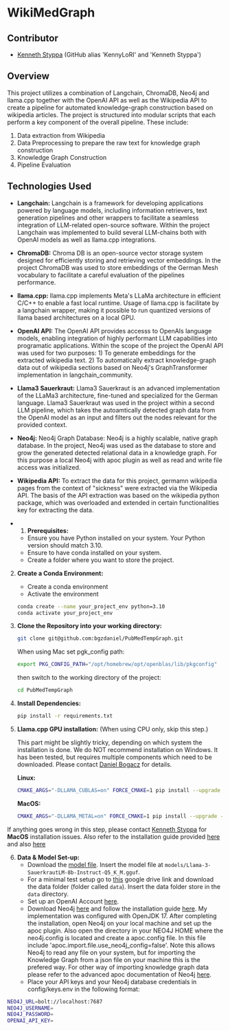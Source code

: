 # WikiMedGraph
## Contributor
-  [Kenneth Styppa](mailto:kenneth.styppa@web.de) (GitHub alias 'KennyLoRI' and 'Kenneth Styppa')

## Overview
This project utilizes a combination of Langchain, ChromaDB, Neo4j and llama.cpp together with the OpenAI API as well as the Wikipedia API to create a pipeline for automated knowledge-graph construction based on wikipedia articles. The project is structured into modular scripts that each perform a key component of the overall pipeline. These include: 
1. Data extraction from Wikipedia
2. Data Preprocessing to prepare the raw text for knowledge graph construction
3. Knowledge Graph Construction
4. Pipeline Evaluation

## Technologies Used

- **Langchain:** Langchain is a framework for developing applications powered by language models, including information retrievers, text generation pipelines and other wrappers to facilitate a seamless integration of LLM-related open-source software. Within the project Langchain was implemented to build several LLM-chains both with OpenAI models as well as llama.cpp integrations. 

- **ChromaDB:** Chroma DB is an open-source vector storage system designed for efficiently storing and retrieving vector embeddings. In the project ChromaDB was used to store embeddings of the German Mesh vocabulary to facilitate a careful evaluation of the pipelines performance. 

- **llama.cpp:** llama.cpp implements Meta's LLaMa architecture in efficient C/C++ to enable a fast local runtime. Usage of llama.cpp is facilitate by a langchain wrapper, making it possible to run quantized versions of llama based architectures on a local GPU. 

- **OpenAI API:** The OpenAI API provides accesss to OpenAIs language models, enabling integration of highly performant LLM capabilities into programatic applications. Within the scope of the project the OpenAI API was used for two purposes: 1) To generate embeddings for the extracted wikipedia text. 2) To automatically extract knowledge-graph data out of wikipedia sections based on Neo4j's GraphTransformer implementation in langchain_community. 

- **Llama3 Sauerkraut:** Llama3 Sauerkraut is an advanced implementation of the LLaMa3 architecture, fine-tuned and specialized for the German language. Llama3 Sauerkraut was used in the project within a second LLM pipeline, which takes the autoamtically detected graph data from the OpenAI model as an input and filters out the nodes relevant for the provided context. 

- **Neo4j:** Neo4j Graph Database: Neo4j is a highly scalable, native graph database. In the project, Neo4j was used as the database to store and grow the generated detected relational data in a knowledge graph. For this purpose a local Neo4j with apoc plugin as well as read and write file access was initialized.

- **Wikipedia API:** To extract the data for this project, germamn wikipedia pages from the context of "sickness" were extracted via the Wikipedia API. The basis of the API extraction was based on the wikipedia python package, which was overloaded and extended in certain functionalities key for extracting the data.

- 1. **Prerequisites:**
   - Ensure you have Python installed on your system. Your Python version should match 3.10.
   - Ensure to have conda installed on your system.
   - Create a folder where you want to store the project.

2. **Create a Conda Environment:**
   - Create a conda environment
   - Activate the environment
   ```bash
   conda create --name your_project_env python=3.10
   conda activate your_project_env
   ```

4. **Clone the Repository into your working directory:**
   ```bash
   git clone git@github.com:bgzdaniel/PubMedTempGraph.git
   ```
   When using Mac set pgk_config path:
   ```bash
   export PKG_CONFIG_PATH="/opt/homebrew/opt/openblas/lib/pkgconfig"
   ```

   then switch to the working directory of the project:
   ```bash
   cd PubMedTempGraph
   ```
   
6. **Install Dependencies:**
   ```bash
   pip install -r requirements.txt
   ```
   
7. **Llama.cpp GPU installation:**
   (When using CPU only, skip this step.)

   This part might be slightly tricky, depending on which system the installation is done. We do NOT recommend installation on Windows. It has been tested, but requires multiple components which need to be downloaded. Please contact [Daniel Bogacz](mailto:daniel.bogacz@stud.uni-heidelberg.de) for details.

   **Linux:**
   ```bash
   CMAKE_ARGS="-DLLAMA_CUBLAS=on" FORCE_CMAKE=1 pip install --upgrade --force-reinstall llama-cpp-python --no-cache-dir
   ```

   **MacOS:**
   ```bash
   CMAKE_ARGS="-DLLAMA_METAL=on" FORCE_CMAKE=1 pip install --upgrade --force-reinstall llama-cpp-python --no-cache-dir
   ```

If anything goes wrong in this step, please contact [Kenneth Styppa](mailto:kenneth.styppa@web.de) for **MacOS** installation issues. Also refer to the installation guide provided [here](https://python.langchain.com/docs/integrations/llms/llamacpp) and also [here](https://llama-cpp-python.readthedocs.io/en/latest/install/macos/)

6. **Data & Model Set-up:**
   - Download the [model file](https://huggingface.co/VAGOsolutions/Llama-3-SauerkrautLM-8b-Instruct). Insert the model file at `models/Llama-3-SauerkrautLM-8b-Instruct-Q5_K_M.gguf`.
   - For a minimal test setup go to [this](https://drive.google.com/drive/folders/1-8hVX75ui3wtk-4OPQckqe8EdvQtv-1H?usp=sharing) google drive link and download the data folder (folder called `data`). Insert the data folder store in the `data` directory.
   - Set up an OpenAI Account [here](https://openai.com/index/openai-api/).
   - Download Neo4j [here](https://neo4j.com/download/) and follow the installation guide [here](https://neo4j.com/docs/operations-manual/current/installation/osx/). My implementation was configured with OpenJDK 17. After completing the installation, open Neo4j on your local machine and set up the apoc plugin. Also open the directory in your NEO4J HOME where the neo4j.config is located and create a apoc.config file. In this file include 'apoc.import.file.use_neo4j_config=false'. Note this allows Neo4j to read any file on your system, but for importing the Knowledge Graph from a json file on your machine this is the prefered way. For other way of importing knowledge graph data please refer to the advanced apoc documentation of Neo4j [here](https://neo4j.com/labs/apoc/4.2/overview/apoc.import/).
   - Place your API keys and your Neo4j database credentials in config/keys.env in the following format: 
  ```bash
  NEO4J_URL=bolt://localhost:7687
  NEO4J_USERNAME=
  NEO4J_PASSWORD=
  OPENAI_API_KEY=
   ```






